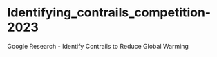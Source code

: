 # Identifying_contrails_competition-2023
Google Research - Identify Contrails to Reduce Global Warming

